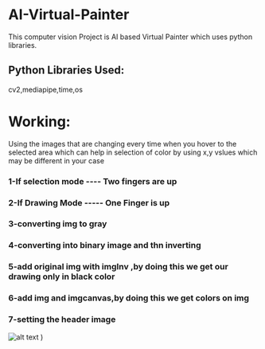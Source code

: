 # AI-Virtual-Painter
This computer vision Project is AI based Virtual Painter which uses python libraries.
## Python Libraries Used:
cv2,mediapipe,time,os
# Working:
Using the images that are changing every time when you hover to the selected area 
which can help in selection of color by using x,y vslues which may be different in your case
 ### 1-If selection mode ---- Two fingers are up
 ### 2-If Drawing Mode ----- One Finger is up
 ### 3-converting img to gray
 ### 4-converting into binary image and thn inverting
 ### 5-add original img with imgInv ,by doing this we get our drawing only in black color
 ### 6-add img and imgcanvas,by doing this we get colors on img
 ### 7-setting the header image
![alt text](https://i.ytimg.com/vi/ZiwZaAVbXQo/maxresdefault.jpg)
)

